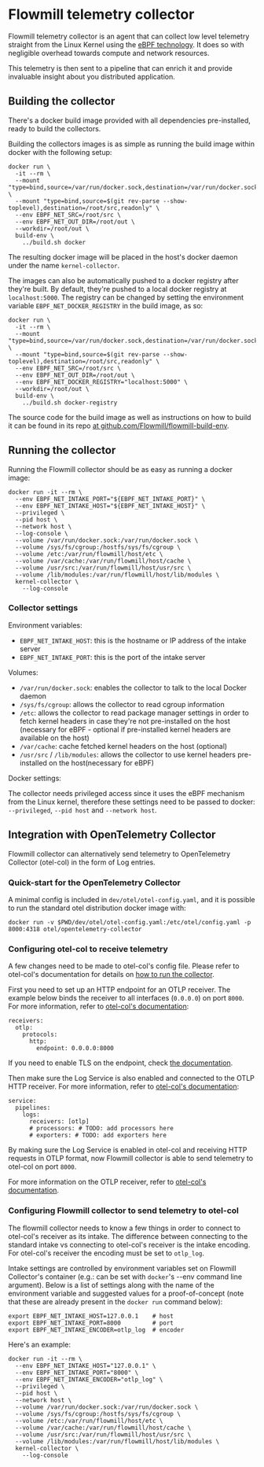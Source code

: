 # Flowmill telemetry collector #

Flowmill telemetry collector is an agent that can collect low level telemetry
straight from the Linux Kernel using the [eBPF technology](https://ebpf.io/).
It does so with negligible overhead towards compute and network resources.

This telemetry is then sent to a pipeline that can enrich it and provide
invaluable insight about you distributed application.

## Building the collector ##

There's a docker build image provided with all dependencies pre-installed,
ready to build the collectors.

Building the collectors images is as simple as running the build image within
docker with the following setup:

```
docker run \
  -it --rm \
  --mount "type=bind,source=/var/run/docker.sock,destination=/var/run/docker.sock" \
  --mount "type=bind,source=$(git rev-parse --show-toplevel),destination=/root/src,readonly" \
  --env EBPF_NET_SRC=/root/src \
  --env EBPF_NET_OUT_DIR=/root/out \
  --workdir=/root/out \
  build-env \
    ../build.sh docker
```

The resulting docker image will be placed in the host's docker daemon under the
name `kernel-collector`.

The images can also be automatically pushed to a docker registry after they're built.
By default, they're pushed to a local docker registry at `localhost:5000`. The registry
can be changed by setting the environment variable `EBPF_NET_DOCKER_REGISTRY` in the
build image, as so:

```
docker run \
  -it --rm \
  --mount "type=bind,source=/var/run/docker.sock,destination=/var/run/docker.sock" \
  --mount "type=bind,source=$(git rev-parse --show-toplevel),destination=/root/src,readonly" \
  --env EBPF_NET_SRC=/root/src \
  --env EBPF_NET_OUT_DIR=/root/out \
  --env EBPF_NET_DOCKER_REGISTRY="localhost:5000" \
  --workdir=/root/out \
  build-env \
    ../build.sh docker-registry
```

The source code for the build image as well as instructions on how to build it
can be found in its repo [at github.com/Flowmill/flowmill-build-env](
https://github.com/Flowmill/flowmill-build-env).

## Running the collector ##

Running the Flowmill collector should be as easy as running a docker image:

```
docker run -it --rm \
  --env EBPF_NET_INTAKE_PORT="${EBPF_NET_INTAKE_PORT}" \
  --env EBPF_NET_INTAKE_HOST="${EBPF_NET_INTAKE_HOST}" \
  --privileged \
  --pid host \
  --network host \
  --log-console \
  --volume /var/run/docker.sock:/var/run/docker.sock \
  --volume /sys/fs/cgroup:/hostfs/sys/fs/cgroup \
  --volume /etc:/var/run/flowmill/host/etc \
  --volume /var/cache:/var/run/flowmill/host/cache \
  --volume /usr/src:/var/run/flowmill/host/usr/src \
  --volume /lib/modules:/var/run/flowmill/host/lib/modules \
  kernel-collector \
    --log-console
```

### Collector settings ###

Environment variables:

- `EBPF_NET_INTAKE_HOST`: this is the hostname or IP address of the intake server
- `EBPF_NET_INTAKE_PORT`: this is the port of the intake server

Volumes:

- `/var/run/docker.sock`: enables the collector to talk to the local Docker daemon
- `/sys/fs/cgroup`: allows the collector to read cgroup information
- `/etc`: allows the collector to read package manager settings in order to
  fetch kernel headers in case they're not pre-installed on the host (necessary
  for eBPF - optional if pre-installed kernel headers are available on the host)
- `/var/cache`: cache fetched kernel headers on the host (optional)
- `/usr/src` / `/lib/modules`: allows the collector to use kernel headers
  pre-installed on the host(necessary for eBPF)

Docker settings:

The collector needs privileged access since it uses the eBPF mechanism from the
Linux kernel, therefore these settings need to be passed to docker: `--privileged`,
`--pid host` and `--network host`.

## Integration with OpenTelemetry Collector ##

Flowmill collector can alternatively send telemetry to OpenTelemetry Collector
(otel-col) in the form of Log entries.

### Quick-start for the OpenTelemetry Collector ###

A minimal config is included in `dev/otel/otel-config.yaml`, and it is possible to run
the standard otel distribution docker image with:
```
docker run -v $PWD/dev/otel/otel-config.yaml:/etc/otel/config.yaml -p 8000:4318 otel/opentelemetry-collector
```
### Configuring otel-col to receive telemetry ###

A few changes need to be made to otel-col's config file. Please refer to 
otel-col's documentation for details on [how to run the
collector](https://opentelemetry.io/docs/collector/getting-started/#docker).

First you need to set up an HTTP endpoint for an OTLP receiver. The example
below binds the receiver to all interfaces (`0.0.0.0`) on port `8000`. For more
information, refer to [otel-col's
documentation](https://opentelemetry.io/docs/collector/configuration/#receivers):
```
receivers:
  otlp:
    protocols:
      http:
        endpoint: 0.0.0.0:8000
```

If you need to enable TLS on the endpoint, check [the
documentation](https://github.com/open-telemetry/opentelemetry-collector/blob/main/config/configtls/README.md#server-configuration).

Then make sure the Log Service is also enabled and connected to the OTLP HTTP
receiver. For more information, refer to [otel-col's
documentation](https://opentelemetry.io/docs/collector/configuration/#service):

```
service:
  pipelines:
    logs:
      receivers: [otlp]
      # processors: # TODO: add processors here
      # exporters: # TODO: add exporters here
```

By making sure the Log Service is enabled in otel-col and receiving HTTP
requests in OTLP format, now Flowmill collector is able to send telemetry to
otel-col on port `8000`.

For more information on the OTLP receiver, refer to [otel-col's
documentation](https://github.com/open-telemetry/opentelemetry-collector/blob/main/receiver/otlpreceiver/README.md).

### Configuring Flowmill collector to send telemetry to otel-col ###

The flowmill collector needs to know a few things in order to connect to
otel-col's receiver as its intake. The difference between connecting to the
standard intake vs connecting to otel-col's receiver is the intake encoding.
For otel-col's receiver the encoding must be set to `otlp_log`.

Intake settings are controlled by environment variables set on Flowmill
Collector's container (e.g.: can be set with `docker`'s --env command line
argument). Below is a list of settings along with the name of the environment
variable and suggested values for a proof-of-concept (note that these are already 
present in the `docker run` command below):
```
export EBPF_NET_INTAKE_HOST=127.0.0.1    # host
export EBPF_NET_INTAKE_PORT=8000         # port
export EBPF_NET_INTAKE_ENCODER=otlp_log  # encoder
```

Here's an example:

```
docker run -it --rm \
  --env EBPF_NET_INTAKE_HOST="127.0.0.1" \
  --env EBPF_NET_INTAKE_PORT="8000" \
  --env EBPF_NET_INTAKE_ENCODER="otlp_log" \
  --privileged \
  --pid host \
  --network host \
  --volume /var/run/docker.sock:/var/run/docker.sock \
  --volume /sys/fs/cgroup:/hostfs/sys/fs/cgroup \
  --volume /etc:/var/run/flowmill/host/etc \
  --volume /var/cache:/var/run/flowmill/host/cache \
  --volume /usr/src:/var/run/flowmill/host/usr/src \
  --volume /lib/modules:/var/run/flowmill/host/lib/modules \
  kernel-collector \
    --log-console
```

